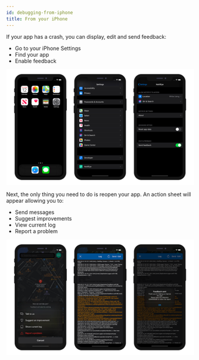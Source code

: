 ```yaml
---
id: debugging-from-iphone
title: From your iPhone
---
```


If your app has a crash, you can display, edit and send feedback: 

* Go to your iPhone Settings
* Find your app 
* Enable feedback

![Activate feedback and logs](assets/en/debugging/activate-feedback-logs.png)

Next, the only thing you need to do is reopen your app. An action sheet will appear allowing you to:
* Send messages
* Suggest improvements
* View current log
* Report a problem

![Display and send logs](assets/en/debugging/display-send-logs.png)


